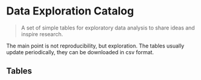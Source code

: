 # Data Exploration Catalog

> A set of simple tables for exploratory data analysis to share ideas and inspire research.

The main point is not reproducibility, but exploration. The tables usually update periodically, they can be downloaded in csv format.

## Tables

```{tableofcontents}
```
